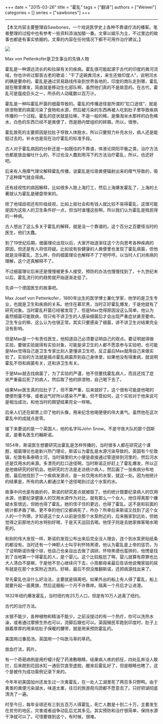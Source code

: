 +++ 
date = "2015-03-26"
title = "霍乱"
tags = ["翻译"]
authors = ["Weiwei"]
categories = []
series = ["sawbones"]
+++


* * *

【本文内容主要整理自Sawbones，一个戏说医学史上各种不靠谱疗法的播客。笔者整理的过程中也有参考一些资料添油加醋一番。文章以娱乐为主，不过里边的故事也都是有事实依据的。文章的内容在任何情况下都不可用作治疗建议。】

![](http://i1.15yan.guokr.cn/82m0w34q2bdu7cwkjbalmm55ko0fjf78.jpg)

Max von Pettenkofer是卫生事业的先锋人物

霍乱是一种源远流长的和拉屎有关的疾病。霍乱很可能起源于古代的印度的粪河流域，你也许听过那首古老的歌谣：“干了这碗粪河水，来生还做印度人”，说明河水的确是要命的。霍乱是通过贸易路线传染到世界各地的，印度的商队走到哪，霍乱就在哪里爆发，简直就是移动生化部队啊，虽然他们真的不是故意的。在古代，霍乱可是瘟疫巨头之一，所杀的人动辄数以百万计。

霍乱是一种叫霍乱杆菌的细菌导致的。霍乱的传播途径是所谓的“肛口途径”，就是排泄物里的病菌污染了食物和水源，然后被污染的东西再被人吃到肚子里导致疾病传播的一个过程。霍乱的症状就是拉稀，不是一般的稀，是像淘米水那样的白色稀水，白色的东西已经不是粪便了，而是肠内壁组织的碎屑。所以，很惨。

霍乱致死的主要原因是拉肚子导致人体脱水，所以只要努力补充水分，病人还是能挺过去的。补水也是现在治疗霍乱的标准手段。

古人对于霍乱病因的分析还是一如既往的不靠谱，体液论阴阳平衡之类，治疗方法也都是放血催吐什么的，不过也没人蠢到用泻下的方法治疗霍乱，所以，也还好吧。

后来有人用瘴气理论解释霍乱传播，说霍乱是垃圾粪便辐射出来的瘴气导致的，吸了这种瘴气就会得病。

还有歧视性的病因解释，比如很多人跑上海打工，然后上海爆发霍乱了，上海的土著就认为霍乱是硬盘带来的。

除了地域歧视还有阶级歧视，比如上层社会和有钱人就比较不易得霍乱，这很可能是因为这些人的卫生条件好一点，但当时谁懂这些啊，所以我们认为霍乱是贱民得的一种病。

古人想出了这么多关于霍乱的解释，就是没一个靠谱的。这个百分之百要怪当时的医生，他们太蠢。

到了19世纪后期，细菌理论出现以后，大家开始逐渐往这个方向思考各种疾病的原因，但还是有人将信将疑。比如说有些健康的人粪便里也发现了霍乱病菌，但他就是没得霍乱，怎么样，你的细菌理论也解释不了了吧哼哼。以当时人们对疾病的理解，这个还真解释不了。

不过细菌理论后来还是慢慢被更多人接受，预防的办法也慢慢找到了，十九世纪末以后，霍乱流行的的趋势就开始逐渐走低了。

先讲一个德国医生的故事吧。

Max Josef von Pettenkofer，1880年出生的医学博士兼化学家，他学的是卫生专业，也就是卫生和疾病的关系。他住在慕尼黑，当时正好霍乱爆发，于是他就有了研究对象。当时霍乱杆菌已经被发现了，但是Max觉得原因没这么简单，他认为虽然细菌可能致病，但只有不讲卫生的人感染细菌后才会出现严重症状甚至要命。卫生专业的嘛，这么认为也很正常。其实只要感染了细菌，讲不讲卫生对结果完全没有影响。

但是Max是一个有责任医生，他知道自己必须要证明自己的观点。要证明就得做实验，要做实验就得有实验对象，可能是讲卫生的人都不愿意参与实验吧，也可能是Max觉得自己是卫生专家比别人更懂讲卫生吧，反正最后Max就用自己来做实验了。实验的方法就是搞点霍乱病菌弄到自己身体里，如果他没有得重病，就说明霍乱不但和病菌有关，还和讲卫生有关。

于是Max就去找病菌了，为了实验的严谨，他不但要找霍乱病人，而且还找了症状严重最后死了的病人，然后取了他的排泄物，自己喝下去了。

结果Max医生真的拉肚子了，但不算严重，后来就好了。这个很有可能是他喝的便便剂量不够，或者运气好所以感染不严重，但不管如何，这个实验对于他来说可是相当成功，和他当时的期望结果完全一样嘛。

后来人们还在邮票上印了他的头像，用来纪念他喝便便的伟大勇气。虽然他在这次霍乱中的成就点是零。

接下来要说的是一个英国人，他的名字叫John Snow。不是守夜大队的那个囧斯诺，是著名医生约翰斯诺。

1854年，斯诺医生想要研究出霍乱是怎样传播的，当时很多人都在研究这个课题，细菌理论也是新兴热门理论，斯诺认为霍乱是水源污染导致的。英国有个伦敦镇，伦敦有条泰晤士河，当时镇里的大小便是直接通过管道排到河里的，然后河水还是饮用水的来源。多漂亮的肛口途径啊。当时斯诺正好赶上了霍乱爆发，所以正是他做研究的好机会。他研究的方法是走访统计病人，然后画了一张疾病分布地图，最后他找到了一个疾病发源点，是一处饮用水的水泵，就这一处。因为他统计的结果是，所有的病人都通过某个途径喝到过这个水泵的水。

故事中间也是有曲折的，斯诺的研究差点就被毁了。他的统计既要纪录病人的饮用水源，也要纪录健康人的饮用水源作为对比，就有那么一个女人，他住得离那个嫌疑水泵很远，但她也得了霍乱，她的侄子住的更远，也得了霍乱。这不是和前面的统计都矛盾了嘛。更不幸的他们又都病死了，咋办？所幸后来斯诺又找到了这个女人的一个外甥，才知道这个女人以前是住那个水泵附近的，后来搬家到远处，但她觉得之前那地方的水特别好喝，于是天天运回去喝。他侄子则是去她家做客喝水喝死的。

和别的伟大发现一样，斯诺的发现公布出来后完全没人理会，连个到水泵房贴纸条的都没有。当时还有一个神职人士叫亨利怀特黑德，他认为霍乱是上帝的惩罚，为了证明斯诺你懂个球，他自己也亲自出去做了调研。怀特黑德也蛮拼的，他愣是找到了当地第一个得霍乱的人，是个婴儿。这个比较尴尬了啊，婴儿就算有原罪也比大人清白不是嘛，于是他不甘心继续问下去，小孩都母亲最后告诉他说俺家娃的尿布就是在那个水泵附近洗的。好嘛，最后不但没推翻斯诺，还把病源找出来了。

早先霍乱也没什么好治法，主要就是隔离吧。如果外出的船上有人得了霍乱，船上就要升起一面黄旗，然后这艘船一个月不许靠岸。隔离一个月后才让进港。

1832年纽约爆发霍乱，当时纽约有25万人口，但是有10万人逃离了纽约。

古代的治疗方法。

水银不能少，各种植物和精油不能少。之前没提过的有一个热疗，你可以洗热水澡，或者通过摩擦生热也可以，烫脚后跟也可以。英国殖民军跑到印度时，肚子上捆着厚厚的用来给肚子保暖的腰带，就是用来预防霍乱的。

美国用过番茄汤。英国用一个叫医马草的草药。

放血疗法，鸦片。

有一个奇葩病例是用柠檬汁配了药液敷眼睛，结果病人疼的抓狂，四处乱奔没人敢拦，后来跑到花园水缸一通狂饮直至虚脱，醒来后霍乱好了，但是眼睛也瞎了。这个是被作为成功案例记录下来的。

今年年初美国加州还发生过一次禽霍乱，在一处人工湖里死了两百多只野鸭。由于禽类的粪便污染湖水，味道太重，往日的旅游观鸟团都不愿意去了。只好把湖彻底清洗了一遍。

时至今日，每年全球还有三到五百万人得霍乱，死亡人数是十到二十万，主要发生在贫穷的地区，灾害或者战争动乱后尤其多见。其实预防和治疗很简单，保持水源干净就可以了。可惜要做到这个，有时候，很难。
